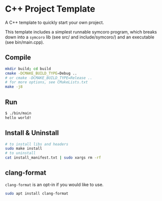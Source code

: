 # C++ Project Template

A C++ template to quickly start your own project.

This template includes a simplest runnable symcoro program, which breaks down into a `symcoro` lib (see src/ and include/symcoro/) and an executable (see bin/main.cpp).

## Compile

``` bash
mkdir build; cd build
cmake -DCMAKE_BUILD_TYPE=Debug ..
# or cmake -DCMAKE_BUILD_TYPE=Release ..
# for more options, see CMakeLists.txt
make -j8
```

## Run

``` bash
$ ./bin/main
hello world!
```

## Install & Uninstall

``` bash
# to install libs and headers
sudo make install
# to uninstall
cat install_manifest.txt | sudo xargs rm -rf
```

## clang-format

`clang-format` is an opt-in if you would like to use.

``` bash
sudo apt install clang-format
```
